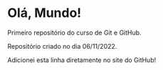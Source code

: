 # Olá, Mundo!
 Primeiro repositório do curso de Git e GitHub.

 Repositório criado no dia 06/11/2022.

Adicionei esta linha diretamente no site do GitHub!
